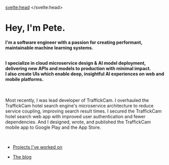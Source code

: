 <svelte:head>
	<title>Pete Giardiniere</title>
</svelte:head>

# Hey, I'm Pete.

<h4>
I'm a software engineer with a passion for creating performant, maintainable machine learning systems.
<br>
<br>

I specialize in cloud microservice design & AI model deployment, delivering new APIs and models to production with minimal impact.
<br>
I also create UIs which enable deep, insightful AI experiences on web and mobile platforms.
</h4>

<br>

Most recently, I was lead developer of TraffickCam. I overhauled the TraffickCam hotel search engine's microservice architecture to reduce service coupling, improving search result times. I secured the TraffickCam hotel search web app with improved user authentication and fewer dependencies. And I designed, wrote, and published the TraffickCam mobile app to Google Play and the App Store.

<br>

* [Projects I've worked on](/projects)

* [The blog](/blog)
